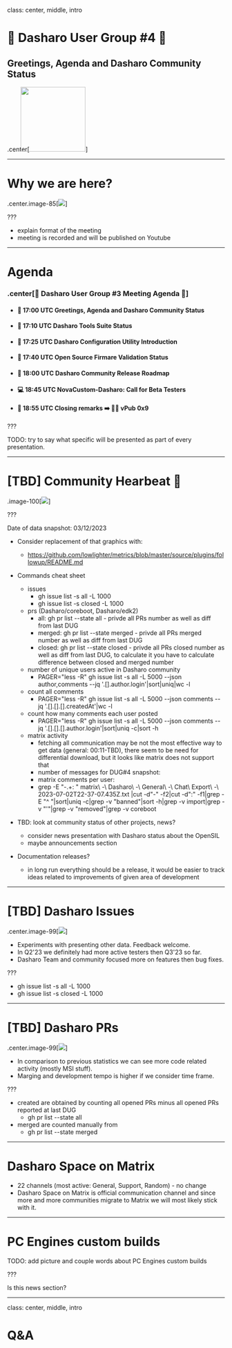 class: center, middle, intro

# &#x1F44B; Dasharo User Group #4 &#x1F389;

## Greetings, Agenda and Dasharo Community Status

.center[<img src="/remark-templates/dasharo-presentation-template/images/dasharo-sygnet-white.svg" width="150px" style="margin-left:-20px">]

---

# Why we are here?

.center.image-85[![](/img/dug_4_vpub_9.png)]

???

* explain format of the meeting
* meeting is recorded and will be published on Youtube

---

# Agenda

### .center[&#x1F680; Dasharo User Group #3 Meeting Agenda &#x1F680;]

* #### &#x1F44B; 17:00 UTC Greetings, Agenda and Dasharo Community Status
* #### &#x1F9ED; 17:10 UTC Dasharo Tools Suite Status
* #### &#x1F9F0; 17:25 UTC Dasharo Configuration Utility Introduction
* #### &#x1F9F0; 17:40 UTC Open Source Firmare Validation Status
* #### &#x1F9F0; 18:00 UTC Dasharo Community Release Roadmap
* #### &#x1F4BB; 18:45 UTC NovaCustom-Dasharo: Call for Beta Testers
* #### &#x1F44F; 18:55 UTC Closing remarks &#x27A1;&#xFE0F; &#x1F37A;&#x1F37B; vPub 0x9

???

TODO: try to say what specific will be presented as part of every presentation.

---

# [TBD] Community Hearbeat &#x1F493;

.image-100[![](/img/community_heartbeat_dug_3.png)]

???

Date of data snapshot: 03/12/2023

* Consider replacement of that graphics with:
  - https://github.com/lowlighter/metrics/blob/master/source/plugins/followup/README.md
* Commands cheat sheet
  - issues
    - gh issue list -s all -L 1000
    - gh issue list -s closed -L 1000
  - prs (Dasharo/coreboot, Dasharo/edk2)
    - all: gh pr list --state all - privde all PRs number as well as diff from last DUG
    - merged: gh pr list --state merged  - privde all PRs merged number as well
      as diff from last DUG
    - closed: gh pr list --state closed  - privde all PRs closed number as well
      as diff from last DUG, to calculate it you have to calculate difference
      between closed and merged number
  - number of unique users active in Dasharo community
    - PAGER="less -R" gh issue list -s all -L 5000 --json author,comments --jq '.[].author.login'|sort|uniq|wc -l
  - count all comments
    - PAGER="less -R" gh issue list -s all -L 5000 --json comments --jq '.[].[].[].createdAt'|wc -l
  - count how many comments each user posted
    - PAGER="less -R" gh issue list -s all -L 5000 --json comments --jq '.[].[].[].author.login'|sort|uniq -c|sort -h
  - matrix activity
    - fetching all communication may be not the most effective way to get data (general: 00:11-TBD),
      there seem to be need for differential download, but it looks like matrix
      does not support that
    - number of messages for DUG#4 snapshot: 
    - matrix comments per user:
	- grep -E "\-.+: " matrix\ -\ Dasharo\ -\ General\ -\ Chat\ Export\ -\ 2023-07-02T22-37-07.435Z.txt |cut -d"-" -f2|cut -d":" -f1|grep -E "^ "|sort|uniq -c|grep -v "banned"|sort -h|grep -v import|grep -v "'"|grep -v "removed"|grep -v coreboot

* TBD: look at community status of other projects, news?
  - consider news presentation with Dasharo status about the OpenSIL
  - maybe announcements section
* Documentation releases?
  - in long run everything should be a release, it would be easier to track
    ideas related to improvements of given area of development

---

# [TBD] Dasharo Issues

.center.image-99[![](img/dug3_dasharo_report_issues.svg)]

* Experiments with presenting other data. Feedback welcome.
* In Q2'23 we definitely had more active testers then Q3'23 so far.
* Dasharo Team and community focused more on features then bug fixes.

???

- gh issue list -s all -L 1000
- gh issue list -s closed -L 1000

---

# [TBD] Dasharo PRs

.center.image-99[![](img/dug3_dasharo_report_prs.svg)]

* In comparison to previous statistics we can see more code related activity
  (mostly MSI stuff).
* Marging and development tempo is higher if we consider time frame.

???

* created are obtained by counting all opened PRs minus all opened PRs reported
  at last DUG
  - gh pr list --state all
* merged are counted manually from 
  - gh pr list --state merged

---

# Dasharo Space on Matrix

* 22 channels (most active: General, Support, Random) - no change
* Dasharo Space on Matrix is official communication channel and since more and
  more communities migrate to Matrix we will most likely stick with it.

---

# PC Engines custom builds

TODO: add picture and couple words about PC Engines custom builds


???

Is this news section?

---
class: center, middle, intro

# Q&A
